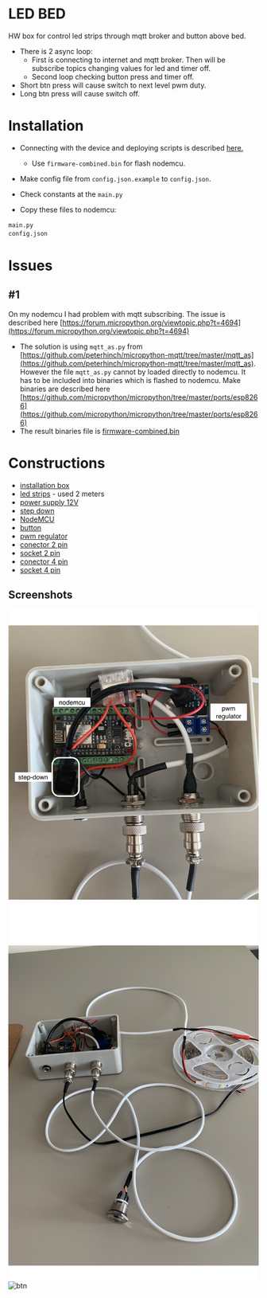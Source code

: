 # LED BED
HW box for control led strips through mqtt broker and button above bed.
- There is 2 async loop:
  - First is connecting to internet and mqtt broker. Then will be subscribe topics changing values for led and timer off.
  - Second loop checking button press and timer off.
- Short btn press will cause switch to next level pwm duty.
- Long btn press will cause switch off.

# Installation

- Connecting with the device and deploying scripts is described [here.](https://github.com/vichi99/ESP8266/blob/master/Deploy_MicroPython_scripts.md)
    - Use `firmware-combined.bin` for flash nodemcu.

- Make config file from `config.json.example` to `config.json`.

- Check constants at the `main.py`

- Copy these files to nodemcu:

```sh
main.py
config.json
```

# Issues
## #1
On my nodemcu I had problem with mqtt subscribing. The issue is described here [https://forum.micropython.org/viewtopic.php?t=4694](https://forum.micropython.org/viewtopic.php?t=4694)
- The solution is using `mqtt_as.py` from [https://github.com/peterhinch/micropython-mqtt/tree/master/mqtt_as](https://github.com/peterhinch/micropython-mqtt/tree/master/mqtt_as). However the file `mqtt_as.py` cannot by loaded directly to nodemcu. It has to be included into binaries which is flashed to nodemcu. Make binaries are described here [https://github.com/micropython/micropython/tree/master/ports/esp8266](https://github.com/micropython/micropython/tree/master/ports/esp8266)
- The result binaries file is [firmware-combined.bin](firmware-combined.bin)


# Constructions
- [installation box](https://www.hadex.cz/o158a-instalacni-krabicka-b120-120x80x50mm/)
- [led strips](https://www.hadex.cz/k011a-100-led-pasek-10mm-bily-teply-60x-led5730m-ip20-civka-5m/) - used 2 meters
- [power supply 12V](https://www.hadex.cz/g721-napajec-sagemcom-xkd-2000ic120-24w-12v2a-konc55x21mm/)
- [step down](https://www.hadex.cz/m406-napajeci-modul-step-down-menic-3a-s-lm2596/)
- [NodeMCU](https://www.hadex.cz/m430e-modul-nodemcu-lua-wifi-esp8266-cp2102-vyvojovy-modul/)
- [button](https://www.hadex.cz/l228a-tlacitko-off-on-gq16f-10dm-250v3a-cervene-prosvetleni-12v/)
- [pwm regulator](https://www.hadex.cz/m369-vykonovy-spinac-mosfet-pwm-15a-400w-modul-xy-mos/)
- [conector 2 pin](https://www.hadex.cz/d575-gx12-konektor-2p-panelovy/)
- [socket 2 pin](https://www.hadex.cz/d576-gx12-zdirka-2p-na-kabel/)
- [conector 4 pin](https://www.hadex.cz/d575b-gx12-konektor-4p-panelovy/)
- [socket 4 pin](https://www.hadex.cz/d576b-gx12-zdirka-4p-na-kabel/)
    
## Screenshots
![box](imgs/box.png)
![box_2](imgs/box_2.png)
![btn](imgs/btn.png)
